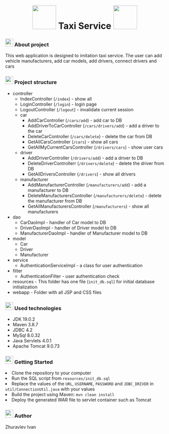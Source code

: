 <h1 align="center"><img width="75" src="https://cdn-icons-png.flaticon.com/512/6967/6967331.png"> Taxi Service <img width="75" src="https://cdn-icons-png.flaticon.com/512/6967/6967331.png"></h1>
<h3><img width="25" src="https://cdn-icons-png.flaticon.com/512/391/391181.png"> About project </h3>
This web application is designed to imitation taxi service. The user can add vehicle manufacturers, add car models, add drivers, connect drivers and cars
<h3><img width="25" src="https://cdn-icons-png.flaticon.com/512/10180/10180990.png"> Project structure</h3>
<ul>
  <li>controller
    <ul>
        <li>IndexController (<code>/index</code>) - show all</li>
        <li>LoginController (<code>/login</code>) - login page</li>
        <li>LogoutController (<code>/logout</code>) - invalidate current session</li>
        <li>car
            <ul>
                <li>AddCarController (<code>/cars/add</code>) - add car to DB</li>
                <li>AddDriverToCarController (<code>/cars/drivers/add</code>) - add a driver to the car</li>
                <li>DeleteCarController (<code>/cars/delete</code>) - delete the car from DB</li>
                <li>GetAllCarsController (<code>/cars</code>) - show all cars</li>
                <li>GetAllMyCurrentCarsController (<code>/drivers/cars</code>) - show user cars</li>
            </ul>
        </li>
        <li>driver
            <ul>
                <li>AddDriverController (<code>/drivers/add</code>) - add a driver to DB</li>
                <li>DeleteDriverControllerr (<code>/drivers/delete</code>) - delete the driver from DB</li>
                <li>GetAllDriversController (<code>/drivers</code>) - show all drivers</li>
            </ul>
        </li>
        <li>manufacturer
            <ul>
                <li>AddManufacturerController (<code>/manufacturers/add</code>) - add a manufacturer to DB</li>
                <li>DeleteManufacturersController (<code>/manufacturers/delete</code>) - delete the manufacturer from DB</li>
                <li>GetAllManufacturersController (<code>/manufacturers</code>) - show all manufacturers</li>
            </ul>
        </li>
    </ul>
  </li>
  <li>dao
    <ul>       
      <li>CarDaoImpl - handler of Car model to DB</li>
      <li>DriverDaoImpl - handler of Driver model to DB</li>
      <li>ManufacturerDaoImpl - handler of Manufacturer model to DB</li>            
    </ul>
  </li>
  <li>model
    <ul>
        <li>Car</li>
        <li>Driver</li>
        <li>Manufacturer</li>
    </ul>
  </li>
  <li>service    
    <ul>
        <li>AuthenticationServiceImpl - a class for user authentication</li>
    </ul>       
  </li>
  <li>filter
    <ul>
        <li>AuthenticationFilter - user authentication check</li>       
    </ul>
  </li>
  <li>resources - This folder has one file (<code>init_db.sql</code>) for initial database initialization</li>
  <li>webapp - Folder with all JSP and CSS files</li>
</ul>
<h3><img width="25" src="https://cdn-icons-png.flaticon.com/512/993/993515.png"> Used technologies</h3>
<ul>
    <li>JDK 19.0.2</li>
    <li>Maven 3.8.7</li>
    <li>JDBC 4.2</li>
    <li>MySql 8.0.32</li>
    <li>Java Servlets 4.0.1</li>
    <li>Apache Tomcat 9.0.73</li>
</ul>
<h3><img width="25" src="https://cdn-icons-png.flaticon.com/512/5243/5243423.png"> Getting Started</h3>
<li>Clone the repository to your computer</li>
<li>Run the SQL script from <code>resources/init_db.sql</code></li>
<li>Replace the values of the <code>URL</code>, <code>USERNAME</code>, <code>PASSWORD</code> and <code>JDBC_DRIVER</code> in <code>util/ConnectionUtil.java</code> with your values</li>
<li>Build the project using Maven: <code>mvn clean install</code></li>
<li>Deploy the generated WAR file to servlet container such as Tomcat</li>

<h3><img width="25" src="https://cdn-icons-png.flaticon.com/512/1995/1995571.png"> Author</h3>
Zhuravlev Ivan
